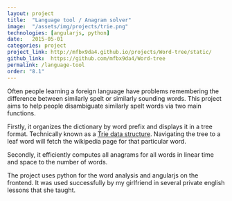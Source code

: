 ```yaml
---
layout: project
title:  "Language tool / Anagram solver"
image:  "/assets/img/projects/trie.png"
technologies: [angularjs, python]
date:   2015-05-01
categories: project
project_link: http://mfbx9da4.github.io/projects/Word-tree/static/
github_link:  https://github.com/mfbx9da4/Word-tree
permalink: /language-tool
order: "8.1"
---
```


Often people learning a foreign language have problems remembering the difference between similarly spelt or similarly sounding words.
This project aims to help people disambiguate similarly spelt words via two main functions.  

Firstly, it organizes the dictionary by word prefix and displays it in a tree format. Technically known as a [Trie data structure](https://en.wikipedia.org/wiki/Trie). Navigating the tree to a leaf word will fetch the wikipedia page for that particular word.  

Secondly, it efficiently computes all anagrams for all words in linear time and space to the number of words.  

The project uses python for the word analysis and angularjs on the frontend.  It was used successfully by my girlfriend in several private english lessons that she taught.  


